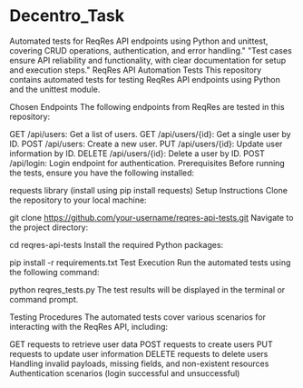# Decentro_Task
Automated tests for ReqRes API endpoints using Python and unittest, covering CRUD operations, authentication, and error handling." "Test cases ensure API reliability and functionality, with clear documentation for setup and execution steps."
ReqRes API Automation Tests
This repository contains automated tests for testing ReqRes API endpoints using Python and the unittest module.

Chosen Endpoints
The following endpoints from ReqRes are tested in this repository:

GET /api/users: Get a list of users.
GET /api/users/{id}: Get a single user by ID.
POST /api/users: Create a new user.
PUT /api/users/{id}: Update user information by ID.
DELETE /api/users/{id}: Delete a user by ID.
POST /api/login: Login endpoint for authentication.
Prerequisites
Before running the tests, ensure you have the following installed:


requests library (install using pip install requests)
Setup Instructions
Clone the repository to your local machine:

git clone https://github.com/your-username/reqres-api-tests.git
Navigate to the project directory:

cd reqres-api-tests
Install the required Python packages:

pip install -r requirements.txt
Test Execution
Run the automated tests using the following command:


python reqres_tests.py
The test results will be displayed in the terminal or command prompt.

Testing Procedures
The automated tests cover various scenarios for interacting with the ReqRes API, including:

GET requests to retrieve user data
POST requests to create users
PUT requests to update user information
DELETE requests to delete users
Handling invalid payloads, missing fields, and non-existent resources
Authentication scenarios (login successful and unsuccessful)
